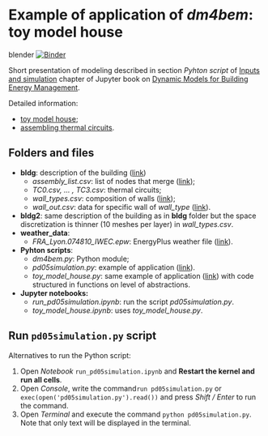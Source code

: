 # Example of application of _dm4bem_: toy model house
blender
[![Binder](https://mybinder.org/badge_logo.svg)](https://mybinder.org/v2/gh/cghiaus/dm4bem_toy_model/HEAD)

Short presentation of modeling described in section _Pyhton script_ of [Inputs and simulation](https://cghiaus.github.io/dm4bem_book/tutorials/pd05simulation.html) chapter of Jupyter book on [Dynamic Models for Building Energy Management](https://cghiaus.github.io/dm4bem_book/intro.html).

Detailed information:
- [toy model house](https://cghiaus.github.io/dm4bem_book/tutorials/02_2_0Toy.html);
- [assembling thermal circuits](https://cghiaus.github.io/dm4bem_book/tutorials/pdREADME.html).

## Folders and files
- __bldg__: description of the building ([link](https://cghiaus.github.io/dm4bem_book/tutorials/pd02bldg2TCd.html?highlight=tc0%20csv))
    - _assembly_list.csv_: list of nodes that merge ([link](https://cghiaus.github.io/dm4bem_book/tutorials/pd03assembleTCd.html));
    - _TC0.csv, ... , TC3.csv_: thermal circuits;
    - _wall_types.csv_: composition of walls ([link](https://cghiaus.github.io/dm4bem_book/tutorials/pd01wall2TC.html));
    - _wall_out.csv_: data for specific wall of _wall_type_ ([link](https://cghiaus.github.io/dm4bem_book/tutorials/pd01wall2TC.html#walls-data)).
- __bldg2__: same description of the building as in __bldg__ folder but the space discretization is thinner (10 meshes per layer) in _wall_types.csv_.
- __weather_data__:
    - _FRA_Lyon.074810_IWEC.epw_: EnergyPlus weather file ([link](https://cghiaus.github.io/dm4bem_book/tutorials/01WeatherData.html)).
- __Pyhton scripts__:
    - _dm4bem.py_: Python module;
    - _pd05simulation.py_: example of application ([link](https://cghiaus.github.io/dm4bem_book/tutorials/pd05simulation.html)).
    - _toy_model_house.py_: same example of application ([link](https://cghiaus.github.io/dm4bem_book/tutorials/pd05simulation.html)) with code structured in functions on level of abstractions.
- __Jupyter notebooks:__
    - *run_pd05simulation.ipynb*: run the script _pd05simulation.py_.
    - *toy_model_house.ipynb*: uses _toy_model_house.py_.

## Run `pd05simulation.py` script

Alternatives to run the Python script:
1. Open _Notebook_ `run_pd05simulation.ipynb` and __Restart the kernel and run all cells__.
2. Open _Console_, write the command`run pd05simulation.py` or `exec(open('pd05simulation.py').read())` and press _Shift / Enter_ to run the command.
3. Open _Terminal_ and execute the command `python pd05simulation.py`. Note that only text will be displayed in the terminal.
